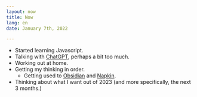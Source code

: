 ```yaml
---
layout: now
title: Now
lang: en
date: January 7th, 2022

---
```

* Started learning Javascript.
* Talking with [ChatGPT](https://chat.openai.com/), perhaps a bit too much.
* Working out at home.  
* Getting my thinking in order.
  * Getting used to [Obsidian](https://obsidian.md/) and [Napkin](https://napkin.one/?via=anna).
* Thinking about what I want out of 2023 (and more specifically, the next 3 months.)